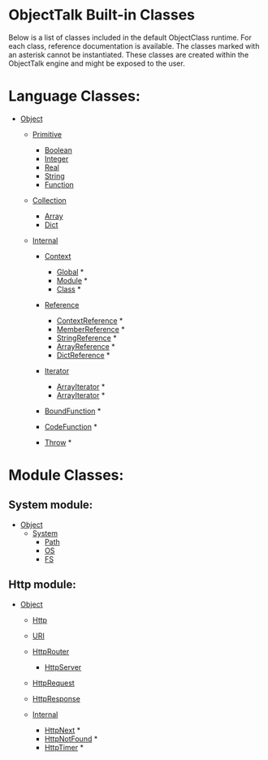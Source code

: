 # ObjectTalk Built-in Classes

Below is a list of classes included in the default ObjectClass runtime.
For each class, reference documentation is available. The classes marked
with an asterisk cannot be instantiated. These classes are created within
the ObjectTalk engine and might be exposed to the user.

Language Classes:
=================

* [Object](reference/Object.md)
	* [Primitive](reference/Primitive.md)
		* [Boolean](reference/Boolean.md)
		* [Integer](reference/Integer.md)
		* [Real](reference/Real.md)
		* [String](reference/String.md)
		* [Function](reference/Function.md)

	* [Collection](reference/Collection.md)
		* [Array](reference/Array.md)
		* [Dict](reference/Dict.md)

	* [Internal](reference/Internal.md)
		* [Context](reference/Context.md)
			* [Global](reference/Global.md) *
			* [Module](reference/Module.md) *
			* [Class](reference/Class.md) *

		* [Reference](reference/Reference.md)
			* [ContextReference](reference/ContextReference.md) *
			* [MemberReference](reference/MemberReference.md) *
			* [StringReference](reference/StringReference.md) *
			* [ArrayReference](reference/ArrayReference.md) *
			* [DictReference](reference/DictReference.md) *

		* [Iterator](reference/Iterator.md)
			* [ArrayIterator](reference/ArrayIterator.md) *
			* [ArrayIterator](reference/ArrayIterator.md) *

		* [BoundFunction](reference/BoundFunction.md) *
		* [CodeFunction](reference/CodeFunction.md) *
		* [Throw](reference/Throw.md) *

Module Classes:
===============

System module:
--------------

* [Object](reference/Object.md)
	* [System](reference/System.md)
		* [Path](reference/Path.md)
		* [OS](reference/OS.md)
		* [FS](reference/FS.md)

Http module:
-----------

* [Object](reference/Object.md)
	* [Http](reference/Http.md)
	* [URI](reference/URI.md)
	* [HttpRouter](reference/HttpRouter.md)
		* [HttpServer](reference/HttpServer.md)
	* [HttpRequest](reference/HttpRequest.md)
	* [HttpResponse](reference/HttpResponse.md)

	* [Internal](reference/Internal.md)
		* [HttpNext](reference/HttpNext.md) *
		* [HttpNotFound](reference/HttpNotFound.md) *
		* [HttpTimer](reference/HttpTimer.md) *
